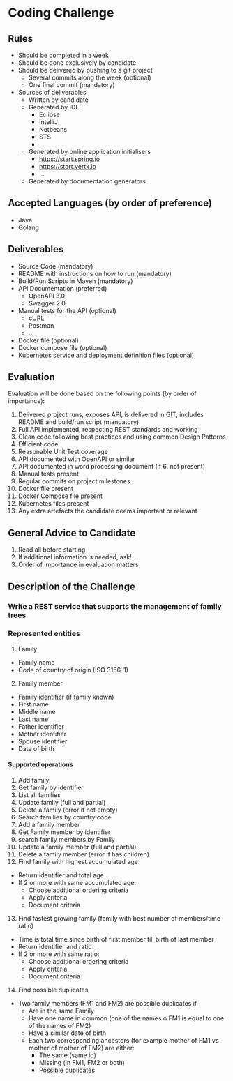 # Coding Challenge
## Rules
* Should be completed in a week
* Should be done exclusively by candidate
* Should be delivered by pushing to a git project
  * Several commits along the week (optional)
  * One final commit (mandatory)
* Sources of deliverables
  * Written by candidate
  * Generated by IDE
    * Eclipse
    * IntelliJ
    * Netbeans
    * STS
    * ...
  * Generated by online application initialisers
    * https://start.spring.io
    * https://start.vertx.io
    * ...
  * Generated by documentation generators

## Accepted Languages (by order of preference)
  * Java
  * Golang

## Deliverables
  * Source Code (mandatory)
  * README with instructions on how to run (mandatory)
  * Build/Run Scripts in Maven (mandatory)
  * API Documentation (preferred)
    * OpenAPI 3.0
    * Swagger 2.0
  * Manual tests for the API (optional)
    * cURL
    * Postman
    * ...
  * Docker file (optional)
  * Docker compose file (optional)
  * Kubernetes service and deployment definition files (optional)

## Evaluation

Evaluation will be done based on the following points (by order of importance):

1. Delivered project runs, exposes API, is delivered in GIT, includes README and build/run script (mandatory)
2. Full API implemented, respecting REST standards and working
3. Clean code following best practices and using common Design Patterns
4. Efficient code
5. Reasonable Unit Test coverage
6. API documented with OpenAPI or similar
7. API documented in word processing document (if 6. not present)
8. Manual tests present
9. Regular commits on project milestones
10. Docker file present
11. Docker Compose file present
12. Kubernetes files present
13. Any extra artefacts the candidate deems important or relevant

## General Advice to Candidate

1. Read all before starting
2. If additional information is needed, ask!
3. Order of importance in evaluation matters

## Description of the Challenge

### Write a REST service that supports the management of family trees

### Represented entities

1. Family
  * Family name
  * Code of country of origin (ISO 3166-1)
2. Family member
  * Family identifier (if family known)
  * First name
  * Middle name
  * Last name
  * Father identifier
  * Mother identifier
  * Spouse identifier
  * Date of birth

#### Supported operations

1. Add family
2. Get family by identifier
3. List all families
4. Update family (full and partial)
5. Delete a family (error if not empty)
6. Search families by country code
7. Add a family member
8. Get Family member by identifier
9. search family members by Family
10. Update a family member (full and partial)
11. Delete a family member (error if has children)
12. Find family with highest accumulated age
  * Return identifier and total age
  * If 2 or more with same accumulated age:
    * Choose additional ordering criteria
    * Apply criteria
    * Document criteria
13. Find fastest growing family (family with best number of members/time ratio)
  * Time is total time since birth of first member till birth of last member
  * Return identifier and ratio
  * If 2 or more with same ratio:
    * Choose additional ordering criteria
    * Apply criteria
    * Document criteria
14. Find possible duplicates
  * Two family members (FM1 and FM2) are possible duplicates if
    * Are in the same Family
    * Have one name in common (one of the names o FM1 is equal to one of the names of FM2)
    * Have a similar date of birth
    * Each two corresponding ancestors (for example mother of FM1 vs mother of mother of FM2) are either:
      * The same (same id)
      * Missing (in FM1, FM2 or both)
      * Possible duplicates

